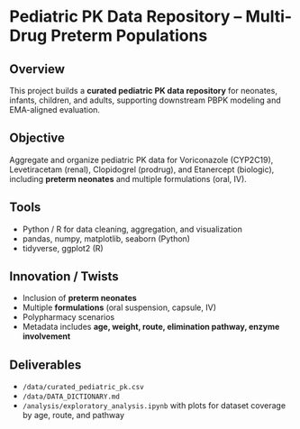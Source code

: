 # Pediatric PK Data Repository – Multi-Drug Preterm Populations

## Overview
This project builds a **curated pediatric PK data repository** for neonates, infants, children, and adults, supporting downstream PBPK modeling and EMA-aligned evaluation.

## Objective
Aggregate and organize pediatric PK data for Voriconazole (CYP2C19), Levetiracetam (renal), Clopidogrel (prodrug), and Etanercept (biologic), including **preterm neonates** and multiple formulations (oral, IV).

## Tools
- Python / R for data cleaning, aggregation, and visualization
- pandas, numpy, matplotlib, seaborn (Python)
- tidyverse, ggplot2 (R)

## Innovation / Twists
- Inclusion of **preterm neonates**
- Multiple **formulations** (oral suspension, capsule, IV)
- Polypharmacy scenarios
- Metadata includes **age, weight, route, elimination pathway, enzyme involvement**

## Deliverables
- `/data/curated_pediatric_pk.csv`
- `/data/DATA_DICTIONARY.md`
- `/analysis/exploratory_analysis.ipynb` with plots for dataset coverage by age, route, and pathway
